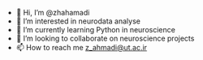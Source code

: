 - 👋 Hi, I’m @zhahamadi
- 👀 I’m interested in neurodata analyse
- 🌱 I’m currently learning Python in neuroscience
- 💞️ I’m looking to collaborate on neuroscience projects
- 📫 How to reach me z_ahmadi@ut.ac.ir

<!---
zhahamadi/zhahamadi is a ✨ special ✨ repository because its `README.md` (this file) appears on your GitHub profile.
You can click the Preview link to take a look at your changes.
--->
